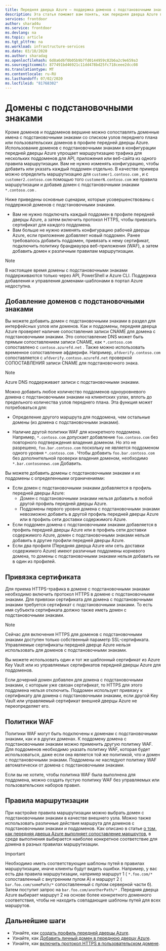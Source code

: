 ```yaml
---
title: Передняя дверца Azure — поддержка доменов с подстановочными знаками
description: Эта статья поможет вам понять, как передняя дверца Azure поддерживает сопоставление доменов с подстановочными знаками и управление ими в списке пользовательских доменов.
services: frontdoor
author: sharad4u
ms.service: frontdoor
ms.devlang: na
ms.topic: article
ms.tgt_pltfrm: na
ms.workload: infrastructure-services
ms.date: 03/10/2020
ms.author: sharadag
ms.openlocfilehash: 6d8a6d6f0b05b9b7fd0144959c82b6a2c9e659a3
ms.sourcegitcommit: 877491bd46921c11dd478bd25fc718ceee2dcc08
ms.translationtype: MT
ms.contentlocale: ru-RU
ms.lasthandoff: 07/02/2020
ms.locfileid: "81768302"
---
```

# <a name="wildcard-domains"></a>Домены с подстановочными знаками

Кроме доменов и поддоменов вершине можно сопоставлять доменные имена с подстановочными знаками со списком узлов переднего плана или пользовательских доменов в профиле передней дверцы Azure. Использование доменов с подстановочными знаками в конфигурации передней дверцы Azure упрощает маршрутизацию трафика для нескольких поддоменов для API, приложения или веб-сайта из одного правила маршрутизации. Вам не нужно изменять конфигурацию, чтобы добавить или указать каждый поддомен отдельно. В качестве примера можно определить маршрутизацию для `customer1.contoso.com` , и с `customer2.contoso.com` помощью того `customerN.contoso.com` же правила маршрутизации и добавив домен с подстановочными знаками `*.contoso.com` .

Ниже приведены основные сценарии, которые усовершенствованы с поддержкой доменов с подстановочными знаками.

- Вам не нужно подключать каждый поддомен в профиле передней дверцы Azure, а затем включить протокол HTTPS, чтобы привязать сертификат для каждого поддомена.
- Вам больше не нужно изменять конфигурацию рабочей дверцы Azure, если приложение добавляет новый поддомен. Ранее требовалось добавить поддомен, привязать к нему сертификат, подключить политику брандмауэра веб-приложения (WAF), а затем добавить домен к различным правилам маршрутизации.

> [!NOTE]
> В настоящее время домены с подстановочными знаками поддерживаются только через API, PowerShell и Azure CLI. Поддержка добавления и управления доменами-шаблонами в портал Azure недоступна.

## <a name="adding-wildcard-domains"></a>Добавление доменов с подстановочными знаками

Вы можете добавить домен с подстановочными знаками в раздел для интерфейсных узлов или доменов. Как и поддомены, передняя дверца Azure проверяет наличие сопоставления записи CNAME для домена с подстановочными знаками. Это сопоставление DNS может быть прямым сопоставлением записи CNAME, как `*.contoso.com` сопоставлено с `contoso.azurefd.net` . Также можно использовать временное сопоставление афдверифи. Например, `afdverify.contoso.com` сопоставляется с `afdverify.contoso.azurefd.net` проверкой СОПОСТАВЛЕНИЯ записи CNAME для подстановочного знака.

> [!NOTE]
> Azure DNS поддерживает записи с подстановочными знаками.

Можно добавить любое количество поддоменов одноуровневого домена с подстановочными знаками на клиентских узлах, вплоть до предельного количества узлов переднего плана. Эта функция может потребоваться для:

- Определение другого маршрута для поддомена, чем остальные домены (из домена с подстановочными знаками).

- Наличие другой политики WAF для конкретного поддомена. Например, `*.contoso.com` допускает добавление `foo.contoso.com` без повторного подтверждения владения доменом. Но это не разрешено, `foo.bar.contoso.com` поскольку не является поддоменом одного уровня `*.contoso.com` . Чтобы добавить `foo.bar.contoso.com` без дополнительной проверки владения доменом, необходимо `*.bar.contosonews.com` Добавить.

Вы можете добавить домены с подстановочными знаками и их поддомены с определенными ограничениями:

- Если домен с подстановочными знаками добавляется в профиль передней дверцы Azure:
  - Домен с подстановочными знаками нельзя добавить в любой другой профиль передней дверцы Azure.
  - Поддомены первого уровня домена с подстановочными знаками невозможно добавить в другой профиль передней дверцы Azure или в профиль сети доставки содержимого Azure.
- Если поддомен домена с подстановочными знаками добавляется в профиль передней дверцы Azure или в профиль сети доставки содержимого Azure, домен с подстановочными знаками нельзя добавить в другие профили передней дверцы Azure.
- Если два профиля (Передняя дверца Azure или сеть доставки содержимого Azure) имеют различные поддомены корневого домена, то домены с подстановочными знаками нельзя добавить ни в один из профилей.

## <a name="certificate-binding"></a>Привязка сертификата

Для приема HTTPS-трафика в домене с подстановочными знаками необходимо включить протокол HTTPS в домене с подстановочными знаками. Для привязки сертификата для домена с подстановочными знаками требуется сертификат с подстановочными знаками. То есть имя субъекта сертификата должно также иметь домен с подстановочными знаками.

> [!NOTE]
> Сейчас для включения HTTPS для доменов с подстановочными знаками доступен только собственный параметр SSL-сертификата. Управляемые сертификаты передней дверце Azure нельзя использовать для доменов с подстановочными знаками.

Вы можете использовать один и тот же шаблонный сертификат из Azure Key Vault или из управляемых сертификатов передней дверцы Azure для поддоменов.

Если дочерний домен добавлен для домена с подстановочными знаками, с которым уже связан сертификат, то HTTPS для этого поддомена нельзя отключить. Поддомен использует привязку к сертификату для домена с подстановочными знаками, если другой Key Vault или управляемый сертификат внешней дверцы Azure не переопределяет его.

## <a name="waf-policies"></a>Политики WAF

Политики WAF могут быть подключены к доменам с подстановочными знаками, как и в других доменах. К поддомену домена с подстановочными знаками можно применить другую политику WAF. Для поддоменов необходимо указать политику WAF, которая будет использоваться, даже если она является той же политикой, что и домен с подстановочными знаками. Поддомены *не* наследуют политику WAF автоматически от домена с подстановочными знаками.

Если вы не хотите, чтобы политика WAF была выполнена для поддомена, можно создать пустую политику WAF без управляемых или пользовательских наборов правил.

## <a name="routing-rules"></a>Правила маршрутизации

При настройке правила маршрутизации можно выбрать домен с подстановочными знаками в качестве внешнего узла. Можно также использовать различные действия маршрута для доменов с подстановочными знаками и поддоменов. Как описано в статье [о том, как передняя дверца Azure выполняет сопоставление маршрутов](front-door-route-matching.md), в среде выполнения выбирается наиболее конкретное соответствие для домена в разных правилах маршрутизации.

> [!IMPORTANT]
> Необходимо иметь соответствующие шаблоны путей в правилах маршрутизации, иначе клиенты будут видеть ошибки. Например, у вас есть два правила маршрутизации, например маршрут 1 ( `*.foo.com/*` сопоставленный с внутренним пулом A) и маршрут 2 ( `bar.foo.com/somePath/*` сопоставленный с пулом серверной части б). Затем поступит запрос на `bar.foo.com/anotherPath/*` . Передняя дверца Azure выбирает маршрут 2 на основе более конкретного доменного соответствия, чтобы не находить совпадающие шаблоны путей для всех маршрутов.

## <a name="next-steps"></a>Дальнейшие шаги

- Узнайте, как [создать профиль передней дверцы Azure](quickstart-create-front-door.md).
- Узнайте, как [Добавить личный домен в переднюю дверцу Azure](front-door-custom-domain.md).
- Узнайте, как [включить протокол HTTPS в пользовательском домене](front-door-custom-domain-https.md).

